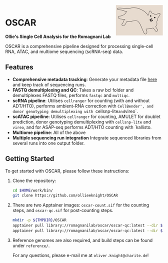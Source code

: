 <img align="right" width="150" src="docs/image.jpg" alt="OSCAR Logo">

# OSCAR

**Ollie's Single Cell Analysis for the Romagnani Lab**

OSCAR is a comprehensive pipeline designed for processing single-cell RNA, ATAC, and multiome sequencing (scRNA-seq) data.

## Features
- **Comprehensive metadata tracking**: Generate your metadata file [here](https://ollieeknight.github.io/OSCAR/) and keep track of sequencing runs.
- **FASTQ demultiplexing and QC**: Takes a raw bcl folder and demultiplexes FASTQ files, performs `fastqc` and `multiqc`.
- **scRNA pipeline**: Utilises `cellranger` for counting (with and without ADT/HTO), performs ambient-RNA correction with `CellBender', and donor genotyping demultiplexing with `cellsnp-lite` and `vireo`.
- **scATAC pipeiline**: Utilises `cellranger` for counting, AMULET for doublet prediction, donor genotyping demultiplexing with `cellsnp-lite` and `vireo`, and for ASAP-seq performs ADT/HTO counting with `kallisto.
- **Multiome pipeline**: All of the above
- **Multiple sequencing run integration** Integrate sequenced libraries from several runs into one output folder.

## Getting Started

To get started with OSCAR, please follow these instructions:

1. Clone the repository:
   ```bash
   cd $HOME/work/bin/
   git clone https://github.com/ollieeknight/OSCAR
   ```
2. There are two Apptainer images: `oscar-count.sif` for the counting steps, and `oscar-qc.sif` for post-counting steps.
   ```bash
   mkdir -p ${TMPDIR}/OSCAR
   apptainer pull library://romagnanilab/oscar/oscar-qc:latest --dir ${TMPDIR}/OSCAR/
   apptainer pull library://romagnanilab/oscar/oscar-qc:latest --dir ${TMPDIR}/OSCAR/
   ```
3. Reference genomes are also required, and build steps can be found under `reference/`.

   For any questions, please e-mail me at `oliver.knight@charite.de`!
